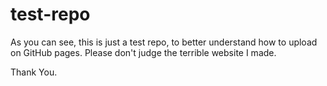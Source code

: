 # test-repo
As you can see, this is just a test repo, to better understand how to upload on GitHub pages.
Please don't judge the terrible website I made. 

Thank You.
